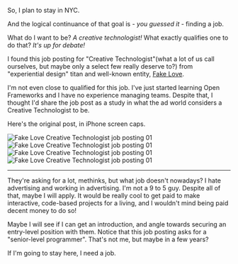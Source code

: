 So, I plan to stay in NYC. 

And the logical continuance of that goal is - *you guessed it* - finding a job.

What do I want to be? *A creative technologist!* What exactly qualifies one to do that? *It's up for debate!*

I found this job posting for "Creative Technologist"(what a lot of us call ourselves, but maybe only a select few really deserve to?) from "experiential design" titan and well-known entity, [Fake Love](http://fakelove.tv/).

I'm not even close to qualified for this job. I've just started learning Open Frameworks and I have no experience managing teams. Despite that, I thought I'd share the job post as a study in what the ad world considers a Creative Technologist to be.

Here's the original post, in iPhone screen caps.

![Fake Love Creative Technologist job posting 01](/images/IMG_4246.JPG)
![Fake Love Creative Technologist job posting 01](/images/IMG_4247.JPG)
![Fake Love Creative Technologist job posting 01](/images/IMG_4248.JPG)
![Fake Love Creative Technologist job posting 01](/images/IMG_4249.JPG)

-----

They're asking for a lot, methinks, but what job doesn't nowadays? I hate advertising and working in advertising. I'm not a 9 to 5 guy. Despite all of that, maybe I will apply. It would be really cool to get paid to make interactive, code-based projects for a living, and I wouldn't mind being paid decent money to do so!

Maybe I will see if I can get an introduction, and angle towards securing an entry-level position with them. Notice that this job posting asks for a "senior-level programmer". That's not me, but maybe in a few years?

If I'm going to stay here, I need a job.
